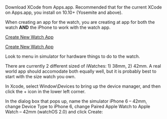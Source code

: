 
Download XCode from Apps.app. Recommended that for the current XCode on Apps.app, you install on 10.10+ (Yosemite and above).

When creating an app for the watch, you are creating at app for both the watch **AND** the iPhone to work with the watch app.

[Create New Watch App](src/media/Screenshot_2_15_16__12_35_PM.png)

[Create New Watch App](src/media/NewWatchProject.mov)

Look to menu in simulator for hardware things to do to the watch.

There are currently 2 different sized of iWatches: 1) 38mm, 2) 42mm. A real world app should accomodate both equally well, but it is probably best to start with the size watch you own.

In Xcode, select Window\Devices to bring up the device manager, and then click the + icon in the lower left corner.

In the dialog box that pops up, name the simulator iPhone 6 – 42mm, change Device Type to iPhone 6, change Paired Apple Watch to Apple Watch – 42mm (watchOS 2.0) and click Create:


